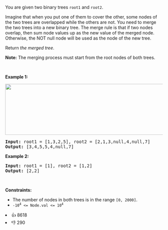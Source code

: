 <p>You are given two binary trees <code>root1</code> and <code>root2</code>.</p>

<p>Imagine that when you put one of them to cover the other, some nodes of the two trees are overlapped while the others are not. You need to merge the two trees into a new binary tree. The merge rule is that if two nodes overlap, then sum node values up as the new value of the merged node. Otherwise, the NOT null node will be used as the node of the new tree.</p>

<p>Return <em>the merged tree</em>.</p>

<p><strong>Note:</strong> The merging process must start from the root nodes of both trees.</p>

<p>&nbsp;</p> 
<p><strong class="example">Example 1:</strong></p> 
<img alt="" src="https://assets.leetcode.com/uploads/2021/02/05/merge.jpg" style="width: 600px; height: 163px;" /> 
<pre>
<strong>Input:</strong> root1 = [1,3,2,5], root2 = [2,1,3,null,4,null,7]
<strong>Output:</strong> [3,4,5,5,4,null,7]
</pre>

<p><strong class="example">Example 2:</strong></p>

<pre>
<strong>Input:</strong> root1 = [1], root2 = [1,2]
<strong>Output:</strong> [2,2]
</pre>

<p>&nbsp;</p> 
<p><strong>Constraints:</strong></p>

<ul> 
 <li>The number of nodes in both trees is in the range <code>[0, 2000]</code>.</li> 
 <li><code>-10<sup>4</sup> &lt;= Node.val &lt;= 10<sup>4</sup></code></li> 
</ul>

<div><li>👍 8618</li><li>👎 290</li></div>